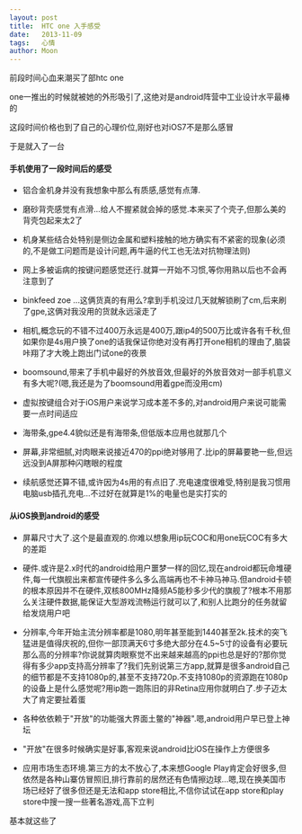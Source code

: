 ```yaml
---
layout: post
title:  HTC one 入手感受
date:   2013-11-09
tags:   心情
author: Moon
---
```


前段时间心血来潮买了部htc one

one一推出的时候就被她的外形吸引了,这绝对是android阵营中工业设计水平最棒的

这段时间价格也到了自己的心理价位,刚好也对iOS7不是那么感冒

于是就入了一台

#### 手机使用了一段时间后的感受

<!--more-->
* 铝合金机身并没有我想象中那么有质感,感觉有点薄.

* 磨砂背壳感觉有点滑...给人不握紧就会掉的感觉.本来买了个壳子,但那么美的背壳包起来太2了

* 机身某些结合处特别是侧边金属和塑料接触的地方确实有不紧密的现象(必须的,不是做工问题而是设计问题,再牛逼的代工也无法对抗物理法则)

* 网上多被诟病的按键问题感觉还行.就算一开始不习惯,等你用熟以后也不会再注意到了

* binkfeed zoe ...这俩货真的有用么?拿到手机没过几天就解锁刷了cm,后来刷了gpe,这俩对我没用的货就永远滚走了

* 相机,概念玩的不错不过400万永远是400万,跟ip4的500万比或许各有千秋,但如果你是4s用户换了one的话我保证你绝对没有再打开one相机的理由了,脑袋咔翔了才大晚上跑出门试one的夜景

* boomsound,带来了手机中最好的外放音效,但最好的外放音效对一部手机意义有多大呢?(嗯,我还是为了boomsound用着gpe而没用cm)

* 虚拟按键组合对于iOS用户来说学习成本差不多的,对android用户来说可能需要一点时间适应

* 海带条,gpe4.4貌似还是有海带条,但低版本应用也就那几个

* 屏幕,非常细腻,对肉眼来说接近470的ppi绝对够用了.比ip的屏幕要艳一些,但远远没到A屏那种闪瞎眼的程度

* 续航感觉还算不错,或许因为4s用的有点旧了.充电速度很难受,特别是我习惯用电脑usb插孔充电...不过好在就算是1%的电量也是实打实的


#### 从iOS换到android的感受

* 屏幕尺寸大了.这个是最直观的.你难以想象用ip玩COC和用one玩COC有多大的差距

* 硬件.或许是2.x时代的android给用户噩梦一样的回忆,现在android都玩命堆硬件,每一代旗舰出来都宣传硬件多么多么高端再也不卡神马神马.但android卡顿的根本原因并不在硬件,双核800MHz降频A5能秒多少代的旗舰了?根本不用那么关注硬件数据,能保证大型游戏流畅运行就可以了,和别人比跑分的任务就留给发烧用户吧

* 分辨率,今年开始主流分辨率都是1080,明年甚至能到1440甚至2k.技术的突飞猛进是值得庆祝的,但你一部顶满天6寸多绝大部分在4.5~5寸的设备有必要玩那么高的分辨率?你说就算肉眼察觉不出来越来越高的ppi也总是好的?那你觉得有多少app支持高分辨率了?我们先别说第三方app,就算是很多android自己的细节都是不支持1080p的,甚至不支持720p.不支持1080p的资源跑在1080p的设备上是什么感觉呢?用ip跑一跑陈旧的非Retina应用你就明白了.步子迈太大了肯定要扯着蛋

* 各种依依赖于"开放"的功能强大界面土鳖的"神器".嗯,android用户早已登上神坛

* "开放"在很多时候确实是好事,客观来说android比iOS在操作上方便很多

* 应用市场生态环境.第三方的太不放心了,本来想Google Play肯定会好很多,但依然是各种山寨仿冒照旧,排行靠前的居然还有色情擦边球...嗯,现在换美国市场已经好了很多但还是无法和app store相比,不信你试试在app store和play store中搜一搜一些著名游戏,高下立判

基本就这些了